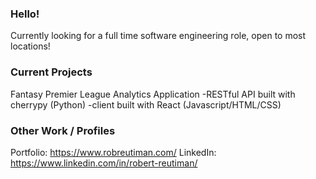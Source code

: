 ### Hello!

Currently looking for a full time software engineering role, open to most locations! 

### Current Projects
Fantasy Premier League Analytics Application
  -RESTful API built with cherrypy (Python)
  -client built with React (Javascript/HTML/CSS)

### Other Work / Profiles
Portfolio: https://www.robreutiman.com/
LinkedIn: https://www.linkedin.com/in/robert-reutiman/
